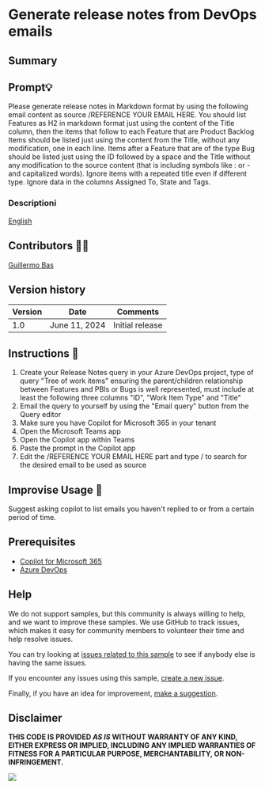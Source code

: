 # Generate release notes from DevOps emails

## Summary

## Prompt💡

Please generate release notes in Markdown format by using the following email content as source /REFERENCE YOUR EMAIL HERE. You should list Features as H2 in markdown format just using the content of the Title column, then the items that follow to each Feature that are Product Backlog Items should be listed just using the content from the Title, without any modification, one in each line. Items after a Feature that are of the type Bug should be listed just using the ID followed by a space and the Title without any modification to the source content (that is including symbols like : or - and capitalized words). Ignore items with a repeated title even if different type. Ignore data in the columns Assigned To, State and Tags.

### Descriptionℹ️

[English](./en-us/prompt.md)

## Contributors 👨‍💻

[Guillermo Bas](https://github.com/GuillermoBas)

## Version history

Version|Date|Comments
-------|----|--------
1.0|June 11, 2024|Initial release

## Instructions 📝

1. Create your Release Notes query in your Azure DevOps project, type of query "Tree of work items" ensuring the parent/children relationship between Features and PBIs or Bugs is well represented, must include at least the following three columns "ID", "Work Item Type" and "Title"
2. Email the query to yourself by using the "Email query" button from the Query editor
3. Make sure you have Copilot for Microsoft 365 in your tenant
4. Open the Microsoft Teams app
5. Open the Copilot app within Teams
6. Paste the prompt in the Copilot app
7. Edit the /REFERENCE YOUR EMAIL HERE part and type / to search for the desired email to be used as source

## Improvise Usage 🚀
Suggest asking copilot to list emails you haven't replied to or from a certain period of time.

## Prerequisites

* [Copilot for Microsoft 365](https://developer.microsoft.com/microsoft-365/dev-program)
* [Azure DevOps](https://dev.azure.com/)

## Help

We do not support samples, but this community is always willing to help, and we want to improve these samples. We use GitHub to track issues, which makes it easy for  community members to volunteer their time and help resolve issues.

You can try looking at [issues related to this sample](https://github.com/pnp/copilot-prompts/issues?q=label%3A%22sample%3A%20YOUR-SAMPLE-NAME%22) to see if anybody else is having the same issues.

If you encounter any issues using this sample, [create a new issue](https://github.com/pnp/copilot-prompts/issues/new).

Finally, if you have an idea for improvement, [make a suggestion](https://github.com/pnp/copilot-prompts/issues/new).

## Disclaimer

**THIS CODE IS PROVIDED *AS IS* WITHOUT WARRANTY OF ANY KIND, EITHER EXPRESS OR IMPLIED, INCLUDING ANY IMPLIED WARRANTIES OF FITNESS FOR A PARTICULAR PURPOSE, MERCHANTABILITY, OR NON-INFRINGEMENT.**

![](https://m365-visitor-stats.azurewebsites.net/SamplesGallery/copilotprompts-m365-my-name-mentioned-prompt)
